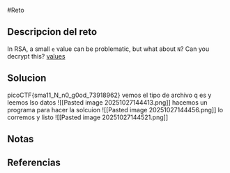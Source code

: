 #Reto 
## Descripcion del reto
In RSA, a small `e` value can be problematic, but what about `N`? Can you decrypt this? [values](https://mercury.picoctf.net/static/b9ddda080c56fb421bf30409bec3460d/values)
## Solucion
picoCTF{sma11_N_n0_g0od_73918962}
vemos el tipo de archivo q es y leemos lso datos
![[Pasted image 20251027144413.png]]
hacemos un programa para hacer la solcuion
![[Pasted image 20251027144456.png]]
lo corremos y listo
![[Pasted image 20251027144521.png]]
## Notas

## Referencias
